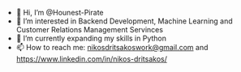 - 👋 Hi, I’m @Hounest-Pirate
- 👀 I’m interested in Backend Development, Machine Learning and Customer Relations Management Servinces
- 🌱 I’m currently expanding my skills in Python
- 📫 How to reach me: nikosdritsakoswork@gmail.com and https://www.linkedin.com/in/nikos-dritsakos/

<!---
Hounest-Pirate/Hounest-Pirate is a ✨ special ✨ repository because its `README.md` (this file) appears on your GitHub profile.
You can click the Preview link to take a look at your changes.
--->

